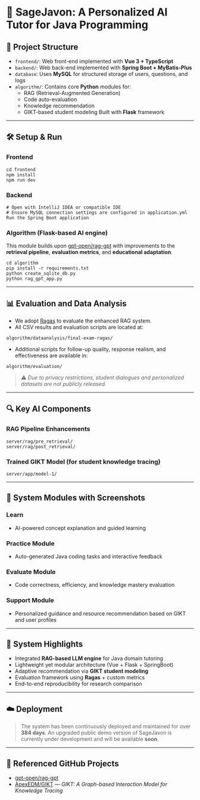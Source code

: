 # 📘 SageJavon: A Personalized AI Tutor for Java Programming

## 🧩 Project Structure

- `frontend/`: Web front-end implemented with **Vue 3 + TypeScript**
- `backend/`: Web back-end implemented with **Spring Boot + MyBatis-Plus**
- `database`: Uses **MySQL** for structured storage of users, questions, and logs
- `algorithm/`: Contains core **Python** modules for:
  - RAG (Retrieval-Augmented Generation)
  - Code auto-evaluation
  - Knowledge recommendation
  - GIKT-based student modeling
     Built with **Flask** framework

------

## 🛠️ Setup & Run

### Frontend

```
cd frontend
npm install
npm run dev
```

### Backend

```
# Open with IntelliJ IDEA or compatible IDE
# Ensure MySQL connection settings are configured in application.yml
Run the Spring Boot application
```

### Algorithm (Flask-based AI engine)

This module builds upon [gpt-open/rag-gpt](https://github.com/gpt-open/rag-gpt) with improvements to the **retrieval pipeline**, **evaluation metrics**, and **educational adaptation**.

```
cd algorithm
pip install -r requirements.txt
python create_sqlite_db.py
python rag_gpt_app.py
```

------

## 📊 Evaluation and Data Analysis

- We adopt [Ragas](https://github.com/explodinggradients/ragas) to evaluate the enhanced RAG system.
- All CSV results and evaluation scripts are located at:

```
algorithm/dataanalysis/final-exam-ragas/
```

- Additional scripts for follow-up quality, response realism, and effectiveness are available in:

```
algorithm/evaluation/
```

> ⚠️ *Due to privacy restrictions, student dialogues and personalized datasets are not publicly released.*

------

## 🔍 Key AI Components

### RAG Pipeline Enhancements

```
server/rag/pre_retrieval/
server/rag/post_retrieval/
```

### Trained GIKT Model (for student knowledge tracing)

```
server/app/model-1/
```

------

## 🧪 System Modules with Screenshots 

### Learn

- AI-powered concept explanation and guided learning

### Practice Module

- Auto-generated Java coding tasks and interactive feedback

### Evaluate Module

- Code correctness, efficiency, and knowledge mastery evaluation

### Support Module

- Personalized guidance and resource recommendation based on GIKT and user profiles

------

## 🌟 System Highlights

- Integrated **RAG-based LLM engine** for Java domain tutoring
- Lightweight yet modular architecture (Vue + Flask + SpringBoot)
- Adaptive recommendation via **GIKT student modeling**
- Evaluation framework using **Ragas** + custom metrics
- End-to-end reproducibility for research comparison

------

## ☁️ Deployment

> The system has been continuously deployed and maintained for over **384 days**. An upgraded public demo version of SageJavon is currently under development and will be available **soon**.

------

## 🔗 Referenced GitHub Projects

- [gpt-open/rag-gpt](https://github.com/gpt-open/rag-gpt)
- [ApexEDM/GIKT](https://github.com/ApexEDM/GIKT) — *GIKT: A Graph-based Interaction Model for Knowledge Tracing*